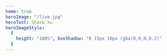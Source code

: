 ```yaml
---
home: true
heroImage: "/live.jpg"
heroText: Shark Xu
heroImageStyle:
  {
    height: "100%", boxShadow: "0 15px 18px rgba(0,0,0,0.2)"
  } 
---
```

